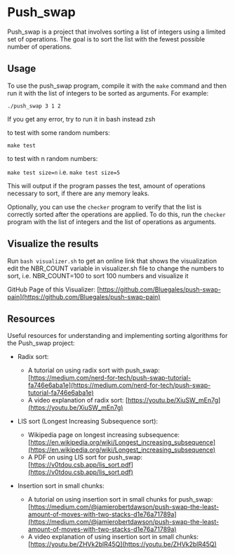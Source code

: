 
# Push_swap

Push_swap is a project that involves sorting a list of integers using a limited set of operations. The goal is to sort the list with the fewest possible number of operations.

## Usage

To use the push_swap program, compile it with the `make` command and then run it with the list of integers to be sorted as arguments. For example:

`./push_swap 3 1 2` 

If you get any error, try to run it in bash instead zsh

to test with some random numbers:

`make test` 

to test with n random numbers:

`make test size=n`  i.e. `make test size=5` 

This will output if the program passes the test, amount of operations necessary to sort, if there are any memory leaks.

Optionally, you can use the `checker` program to verify that the list is correctly sorted after the operations are applied. To do this, run the `checker` program with the list of integers and the list of operations as arguments. 

## Visualize the results

Run `bash visualizer.sh` to get an online link that shows the visualization
edit the NBR_COUNT variable in visualizer.sh file to change the numbers to sort, i.e. NBR_COUNT=100 to sort 100 numbers and visualize it

GitHub Page of this Visualizer: [https://github.com/Bluegales/push-swap-pain](https://github.com/Bluegales/push-swap-pain)

## Resources

Useful resources for understanding and implementing sorting algorithms for the Push_swap project:

-   Radix sort:
    
    -   A tutorial on using radix sort with push_swap: [https://medium.com/nerd-for-tech/push-swap-tutorial-fa746e6aba1e](https://medium.com/nerd-for-tech/push-swap-tutorial-fa746e6aba1e)
    -   A video explanation of radix sort: [https://youtu.be/XiuSW_mEn7g](https://youtu.be/XiuSW_mEn7g)
-   LIS sort (Longest Increasing Subsequence sort):
    
    -   Wikipedia page on longest increasing subsequence: [https://en.wikipedia.org/wiki/Longest_increasing_subsequence](https://en.wikipedia.org/wiki/Longest_increasing_subsequence)
    -   A PDF on using LIS sort for push_swap: [https://v0tdou.csb.app/lis_sort.pdf](https://v0tdou.csb.app/lis_sort.pdf)
-   Insertion sort in small chunks:
    
    -   A tutorial on using insertion sort in small chunks for push_swap: [https://medium.com/@jamierobertdawson/push-swap-the-least-amount-of-moves-with-two-stacks-d1e76a71789a](https://medium.com/@jamierobertdawson/push-swap-the-least-amount-of-moves-with-two-stacks-d1e76a71789a)
    -   A video explanation of using insertion sort in small chunks: [https://youtu.be/ZHVk2blR45Q](https://youtu.be/ZHVk2blR45Q)

